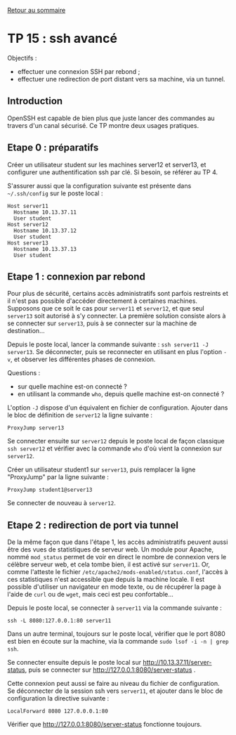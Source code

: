 [Retour au sommaire](../../README.md)

# TP 15 : ssh avancé

Objectifs :

- effectuer une connexion SSH par rebond ;
- effectuer une redirection de port distant vers sa machine, via un tunnel.

## Introduction

OpenSSH est capable de bien plus que juste lancer des commandes au travers d'un
canal sécurisé. Ce TP montre deux usages pratiques.

## Etape 0 : préparatifs

Créer un utilisateur student sur les machines server12 et server13, et
configurer une authentification ssh par clé. Si besoin, se référer au TP 4.

S'assurer aussi que la configuration suivante est présente dans `~/.ssh/config`
sur le poste local : 
```
Host server11
  Hostname 10.13.37.11
  User student
Host server12
  Hostname 10.13.37.12
  User student
Host server13
  Hostname 10.13.37.13
  User student
```

## Etape 1 : connexion par rebond

Pour plus de sécurité, certains accès administratifs sont parfois restreints et
il n'est pas possible d'accéder directement à certaines machines. Supposons que
ce soit le cas pour `server11` et `server12`, et que seul `server13` soit
autorisé à s'y connecter. La première solution consiste alors à se connecter
sur `server13`, puis à se connecter sur la machine de destination...

Depuis le poste local, lancer la commande suivante : `ssh server11 -J
server13`. Se déconnecter, puis se reconnecter en utilisant en plus l'option
`-v`, et observer les différentes phases de connexion.

Questions : 
- sur quelle machine est-on connecté ?
- en utilisant la commande `who`, depuis quelle machine est-on connecté ?

L'option `-J` dispose d'un équivalent en fichier de configuration. Ajouter dans
le bloc de définition de `server12` la ligne suivante :
```
ProxyJump server13
```

Se connecter ensuite sur `server12` depuis le poste local de façon classique
`ssh server12` et vérifier avec la commande `who` d'où vient la connexion sur
`server12`.

Créer un utilisateur student1 sur `server13`, puis remplacer la ligne "ProxyJump"
par la ligne suivante :
```
ProxyJump student1@server13
```

Se connecter de nouveau à `server12`.

## Etape 2 : redirection de port via tunnel

De la même façon que dans l'étape 1, les accès administratifs peuvent aussi
être des vues de statistiques de serveur web. Un module pour Apache, nommé
`mod_status` permet de voir en direct le nombre de connexion vers le célèbre
serveur web, et cela tombe bien, il est activé sur `server11`. Or, comme
l'atteste le fichier `/etc/apache2/mods-enabled/status.conf`, l'accès à ces
statistiques n'est accessible que depuis la machine locale. Il est possible
d'utiliser un navigateur en mode texte, ou de récupérer la page à l'aide de
`curl` ou de `wget`, mais ceci est peu confortable...

Depuis le poste local, se connecter à `server11` via la commande suivante : 
```
ssh -L 8080:127.0.0.1:80 server11
```

Dans un autre terminal, toujours sur le poste local, vérifier que le port 8080
est bien en écoute sur la machine, via la commande `sudo lsof -i -n | grep
ssh`.

Se connecter ensuite depuis le poste local sur http://10.13.37.11/server-status, puis se connecter sur http://127.0.0.1:8080/server-status .

Cette connexion peut aussi se faire au niveau du fichier de configuration. Se
déconnecter de la session ssh vers `server11`, et ajouter dans le bloc de
configuration la directive suivante :
```
LocalForward 8080 127.0.0.0.1:80
```

Vérifier que http://127.0.0.1:8080/server-status fonctionne toujours.

